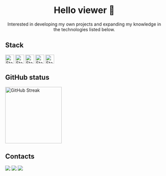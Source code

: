 <h1 style align="center"> Hello viewer 👋</h1>
<p style align="center"> Interested in developing my own projects and expanding my knowledge in the technologies listed below.</p>
</div>

## Stack
<img height="28px" alt="Static Badge" src="https://img.shields.io/badge/Python-%23144e7f?style=for-the-badge&logo=python&logoColor=yellow"> <img height="28px" alt="Static Badge" src="https://img.shields.io/badge/R-%23424445?style=for-the-badge&logo=r&logoColor=%23276DC3"> <img height="28px" alt="Static Badge" src="https://img.shields.io/badge/Jupyter-%23F37626?style=for-the-badge&logo=jupyter&logoColor=white">
<img height="28px" alt="Static Badge" src="https://img.shields.io/badge/JavaScript-%23F7DF1E?style=for-the-badge&logo=javascript&logoColor=black"> <img height="28px" alt="Static Badge" src="https://img.shields.io/badge/Rasperry-%23A22846?style=for-the-badge&logo=raspberrypi&logoColor=green">

## GitHub status
<div>
<img height="180px"src="https://streak-stats.demolab.com?user=Josees0&theme=github-dark-blue&border_radius=5&locale=en&mode=weekly" alt="GitHub Streak" />


## Contacts

<a href="mailto:jeducerqueira09@gmail.com"><img src="https://img.shields.io/badge/Gmail-D14836?style=for-the-badge&logo=gmail&logoColor=white" /></a> <a href="https://wa.me/43991611718" target="_blank"><img src="https://img.shields.io/badge/WhatsApp-25D366?style=for-the-badge&logo=whatsapp&logoColor=white" /></a> <img src="https://dcbadge.limes.pink/api/shield/859767256561090600" />
